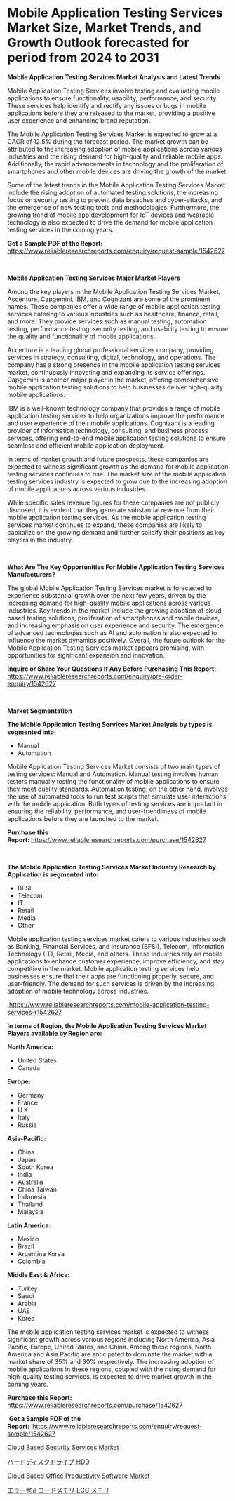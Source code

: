 <p><h1>Mobile Application Testing Services Market Size, Market Trends, and Growth Outlook forecasted for period from 2024 to 2031</h1></p><p><strong>Mobile Application Testing Services Market Analysis and Latest Trends</strong></p>
<p><p>Mobile Application Testing Services involve testing and evaluating mobile applications to ensure functionality, usability, performance, and security. These services help identify and rectify any issues or bugs in mobile applications before they are released to the market, providing a positive user experience and enhancing brand reputation.</p><p>The Mobile Application Testing Services Market is expected to grow at a CAGR of 12.5% during the forecast period. The market growth can be attributed to the increasing adoption of mobile applications across various industries and the rising demand for high-quality and reliable mobile apps. Additionally, the rapid advancements in technology and the proliferation of smartphones and other mobile devices are driving the growth of the market.</p><p>Some of the latest trends in the Mobile Application Testing Services Market include the rising adoption of automated testing solutions, the increasing focus on security testing to prevent data breaches and cyber-attacks, and the emergence of new testing tools and methodologies. Furthermore, the growing trend of mobile app development for IoT devices and wearable technology is also expected to drive the demand for mobile application testing services in the coming years.</p></p>
<p><strong>Get a Sample PDF of the Report:&nbsp;</strong> <a href="https://www.reliableresearchreports.com/enquiry/request-sample/1542627">https://www.reliableresearchreports.com/enquiry/request-sample/1542627</a></p>
<p>&nbsp;</p>
<p><strong>Mobile Application Testing Services Major Market Players</strong></p>
<p><p>Among the key players in the Mobile Application Testing Services Market, Accenture, Capgemini, IBM, and Cognizant are some of the prominent names. These companies offer a wide range of mobile application testing services catering to various industries such as healthcare, finance, retail, and more. They provide services such as manual testing, automation testing, performance testing, security testing, and usability testing to ensure the quality and functionality of mobile applications.</p><p>Accenture is a leading global professional services company, providing services in strategy, consulting, digital, technology, and operations. The company has a strong presence in the mobile application testing services market, continuously innovating and expanding its service offerings. Capgemini is another major player in the market, offering comprehensive mobile application testing solutions to help businesses deliver high-quality mobile applications.</p><p>IBM is a well-known technology company that provides a range of mobile application testing services to help organizations improve the performance and user experience of their mobile applications. Cognizant is a leading provider of information technology, consulting, and business process services, offering end-to-end mobile application testing solutions to ensure seamless and efficient mobile application deployment.</p><p>In terms of market growth and future prospects, these companies are expected to witness significant growth as the demand for mobile application testing services continues to rise. The market size of the mobile application testing services industry is expected to grow due to the increasing adoption of mobile applications across various industries.</p><p>While specific sales revenue figures for these companies are not publicly disclosed, it is evident that they generate substantial revenue from their mobile application testing services. As the mobile application testing services market continues to expand, these companies are likely to capitalize on the growing demand and further solidify their positions as key players in the industry.</p></p>
<p>&nbsp;</p>
<p><strong>What Are The Key Opportunities For Mobile Application Testing Services Manufacturers?</strong></p>
<p><p>The global Mobile Application Testing Services market is forecasted to experience substantial growth over the next few years, driven by the increasing demand for high-quality mobile applications across various industries. Key trends in the market include the growing adoption of cloud-based testing solutions, proliferation of smartphones and mobile devices, and increasing emphasis on user experience and security. The emergence of advanced technologies such as AI and automation is also expected to influence the market dynamics positively. Overall, the future outlook for the Mobile Application Testing Services market appears promising, with opportunities for significant expansion and innovation.</p></p>
<p><strong>Inquire or Share Your Questions If Any Before Purchasing This Report:</strong> <a href="https://www.reliableresearchreports.com/enquiry/pre-order-enquiry/1542627">https://www.reliableresearchreports.com/enquiry/pre-order-enquiry/1542627</a></p>
<p>&nbsp;</p>
<p><strong>Market Segmentation</strong></p>
<p><strong>The Mobile Application Testing Services Market Analysis by types is segmented into:</strong></p>
<p><ul><li>Manual</li><li>Automation</li></ul></p>
<p><p>Mobile Application Testing Services Market consists of two main types of testing services: Manual and Automation. Manual testing involves human testers manually testing the functionality of mobile applications to ensure they meet quality standards. Automation testing, on the other hand, involves the use of automated tools to run test scripts that simulate user interactions with the mobile application. Both types of testing services are important in ensuring the reliability, performance, and user-friendliness of mobile applications before they are launched to the market.</p></p>
<p><strong>Purchase this Report:&nbsp;</strong><a href="https://www.reliableresearchreports.com/purchase/1542627">https://www.reliableresearchreports.com/purchase/1542627</a></p>
<p>&nbsp;</p>
<p><strong>The Mobile Application Testing Services Market Industry Research by Application is segmented into:</strong></p>
<p><ul><li>BFSI</li><li>Telecom</li><li>IT</li><li>Retail</li><li>Media</li><li>Other</li></ul></p>
<p><p>Mobile application testing services market caters to various industries such as Banking, Financial Services, and Insurance (BFSI), Telecom, Information Technology (IT), Retail, Media, and others. These industries rely on mobile applications to enhance customer experience, improve efficiency, and stay competitive in the market. Mobile application testing services help businesses ensure that their apps are functioning properly, secure, and user-friendly. The demand for such services is driven by the increasing adoption of mobile technology across industries.</p></p>
<p><a href="https://www.reliableresearchreports.com/mobile-application-testing-services-r1542627">&nbsp;https://www.reliableresearchreports.com/mobile-application-testing-services-r1542627</a></p>
<p><strong>In terms of Region, the Mobile Application Testing Services Market Players available by Region are:</strong></p>
<p>
    <p> <strong> North America: </strong>
        <ul>
            <li>United States</li>
            <li>Canada</li>
        </ul>
        </p> 
    <p> <strong> Europe: </strong>
        <ul>
            <li>Germany</li>
            <li>France</li>
            <li>U.K.</li>
            <li>Italy</li>
            <li>Russia</li>
        </ul>
        </p> 
    <p> <strong> Asia-Pacific: </strong>
        <ul>
            <li>China</li>
            <li>Japan</li>
            <li>South Korea</li>
            <li>India</li>
            <li>Australia</li>
            <li>China Taiwan</li>
            <li>Indonesia</li>
            <li>Thailand</li>
            <li>Malaysia</li>
        </ul>
        </p> 
    <p> <strong> Latin America: </strong>
        <ul>
            <li>Mexico</li>
            <li>Brazil</li>
            <li>Argentina Korea</li>
            <li>Colombia</li>
        </ul>
        </p> 
    <p> <strong> Middle East & Africa: </strong>
        <ul>
            <li>Turkey</li>
            <li>Saudi</li>
            <li>Arabia</li>
            <li>UAE</li>
            <li>Korea</li>
        </ul>
    </p>
    </p>
<p><p>The mobile application testing services market is expected to witness significant growth across various regions including North America, Asia Pacific, Europe, United States, and China. Among these regions, North America and Asia Pacific are anticipated to dominate the market with a market share of 35% and 30% respectively. The increasing adoption of mobile applications in these regions, coupled with the rising demand for high-quality testing services, is expected to drive market growth in the coming years.</p></p>
<p><strong>Purchase this Report: </strong><a href="https://www.reliableresearchreports.com/purchase/1542627">https://www.reliableresearchreports.com/purchase/1542627</a></p>
<p>&nbsp;<strong>Get a Sample PDF of the Report:&nbsp;&nbsp;</strong><a href="https://www.reliableresearchreports.com/enquiry/request-sample/1542627">https://www.reliableresearchreports.com/enquiry/request-sample/1542627</a></p>
<p><strong></strong></p>
<p><p><a href="https://github.com/zmnbyevx75/Market-Research-Report-List-1/blob/main/cloud-based-security-services-market.md">Cloud Based Security Services Market</a></p><p><a href="https://github.com/charm854/Market-Research-Report-List-2/blob/main/1136657179855.md">ハードディスクドライブ HDD</a></p><p><a href="https://github.com/kmatchooka/Market-Research-Report-List-1/blob/main/cloud-based-office-productivity-software-market.md">Cloud Based Office Productivity Software Market</a></p><p><a href="https://github.com/MacyOrn/Market-Research-Report-List-1/blob/main/1269419179856.md">エラー修正コードメモリ ECC メモリ</a></p></p>